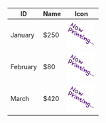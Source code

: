 | ID       | Name    | Icon |
| -------- | ------- | ------------------------------- |
| January  | $250    | ![alt text](Icons/00000001.png) |
| February | $80     | ![alt text](Icons/00000001.png) |
| March    | $420    | ![alt text](Icons/00000001.png) |
